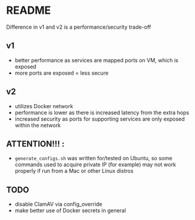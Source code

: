 # README
Difference in v1 and v2 is a performance/security trade-off

## v1
- better performance as services are mapped ports on VM, which is exposed
- more ports are exposed = less secure

## v2
- utilizes Docker network
- performance is lower as there is increased latency from the extra hops
- increased security as ports for supporting services are only exposed within the network

## ATTENTION!!! :
- `generate_configs.sh` was written for/tested on Ubuntu, so some commands used to acquire private IP (for example) may not work properly if run from a Mac or other Linux distros

## TODO
- disable ClamAV via config_override
- make better use of Docker secrets in general
